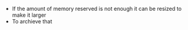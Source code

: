 - If the amount of memory reserved is not enough it can be resized to make it larger
- To archieve that